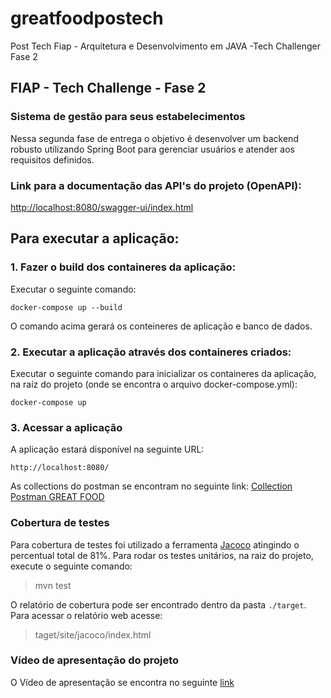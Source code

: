 # greatfoodpostech
Post Tech Fiap - Arquitetura e Desenvolvimento em JAVA -Tech Challenger Fase 2

## FIAP - Tech Challenge - Fase 2


### Sistema de gestão para seus estabelecimentos

Nessa segunda fase de entrega o objetivo é desenvolver um backend robusto utilizando Spring Boot para gerenciar usuários e atender aos requisitos definidos.

### Link para a documentação das API's do projeto (OpenAPI):
[http://localhost:8080/swagger-ui/index.html](http://localhost:8080/swagger-ui/index.html)


## Para executar a aplicação:

### 1. Fazer o build dos containeres da aplicação:
Executar o seguinte comando:
    
    docker-compose up --build

O comando acima gerará os conteineres de aplicação e banco de dados.

### 2. Executar a aplicação através dos containeres criados:
Executar o seguinte comando para inicializar os containeres da aplicação, na raíz do projeto (onde se encontra o arquivo docker-compose.yml):

    docker-compose up

### 3. Acessar a aplicação
A aplicação estará disponível na seguinte URL:

    http://localhost:8080/

As collections do postman se encontram no seguinte link: [Collection Postman GREAT FOOD]([https://github.com/MaiconFiuza/Great-Food-/blob/main/Projeto%20M%C3%B3dulo%201.postman_collection.json](https://github.com/MaiconFiuza/greatfoodpostech/blob/main/Projeto%20M%C3%B3dulo%201%20Copy.postman_collection.json))

### Cobertura de testes
Para cobertura de testes foi utilizado a ferramenta [Jacoco](https://www.eclemma.org/jacoco/) atingindo o percentual total de 81%.
Para rodar os testes unitários, na raiz do projeto, execute o seguinte comando: 

> mvn test

O relatório de cobertura pode ser encontrado dentro da pasta `./target`. Para acessar o relatório web acesse:

> taget/site/jacoco/index.html

### Vídeo de apresentação do projeto

O Vídeo de apresentação se encontra no seguinte [link](https://www.youtube.com/watch?v=mtklA93RSFQ)
